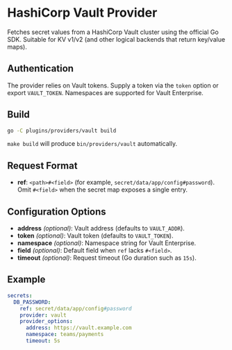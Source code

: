 # HashiCorp Vault Provider

Fetches secret values from a HashiCorp Vault cluster using the official Go SDK. Suitable for KV v1/v2 (and other logical backends that return key/value maps).

## Authentication

The provider relies on Vault tokens. Supply a token via the `token` option or export `VAULT_TOKEN`. Namespaces are supported for Vault Enterprise.

## Build

```bash
go -C plugins/providers/vault build
```

`make build` will produce `bin/providers/vault` automatically.

## Request Format

- **ref**: `<path>#<field>` (for example, `secret/data/app/config#password`). Omit `#<field>` when the secret map exposes a single entry.

## Configuration Options

- **address** *(optional)*: Vault address (defaults to `VAULT_ADDR`).
- **token** *(optional)*: Vault token (defaults to `VAULT_TOKEN`).
- **namespace** *(optional)*: Namespace string for Vault Enterprise.
- **field** *(optional)*: Default field when `ref` lacks `#<field>`.
- **timeout** *(optional)*: Request timeout (Go duration such as `15s`).

## Example

```yaml
secrets:
  DB_PASSWORD:
    ref: secret/data/app/config#password
    provider: vault
    provider_options:
      address: https://vault.example.com
      namespace: teams/payments
      timeout: 5s
```
